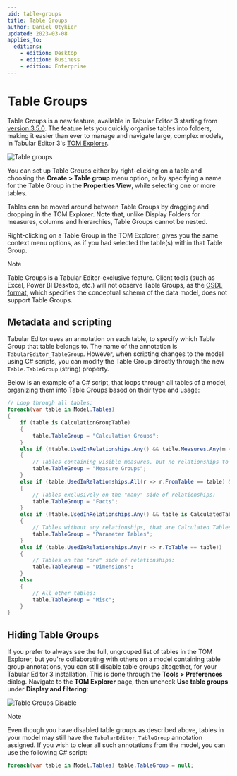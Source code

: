 ```yaml
---
uid: table-groups
title: Table Groups
author: Daniel Otykier
updated: 2023-03-08
applies_to:
  editions:
    - edition: Desktop
    - edition: Business
    - edition: Enterprise
---
```


# Table Groups

Table Groups is a new feature, available in Tabular Editor 3 starting from [version 3.5.0](xref:release-3-5-0). The feature lets you quickly organise tables into folders, making it easier than ever to manage and navigate large, complex models, in Tabular Editor 3's [TOM Explorer](xref:tom-explorer-view).

![Table groups](~/content/assets/images/user-interface/table-groups.png)

You can set up Table Groups either by right-clicking on a table and choosing the **Create > Table group** menu option, or by specifying a name for the Table Group in the **Properties View**, while selecting one or more tables.

Tables can be moved around between Table Groups by dragging and dropping in the TOM Explorer. Note that, unlike Display Folders for measures, columns and hierarchies, Table Groups cannot be nested.

Right-clicking on a Table Group in the TOM Explorer, gives you the same context menu options, as if you had selected the table(s) within that Table Group.

> [!NOTE]
> Table Groups is a Tabular Editor-exclusive feature. Client tools (such as Excel, Power BI Desktop, etc.) will not observe Table Groups, as the [CSDL format](https://learn.microsoft.com/en-us/ef/ef6/modeling/designer/advanced/edmx/csdl-spec), which specifies the conceptual schema of the data model, does not support Table Groups.

## Metadata and scripting

Tabular Editor uses an annotation on each table, to specify which Table Group that table belongs to. The name of the annotation is `TabularEditor_TableGroup`. However, when scripting changes to the model using C# scripts, you can modify the Table Group directly through the new `Table.TableGroup` (string) property.

Below is an example of a C# script, that loops through all tables of a model, organizing them into Table Groups based on their type and usage:

```csharp
// Loop through all tables:
foreach(var table in Model.Tables)
{
    if (table is CalculationGroupTable)
    {
        table.TableGroup = "Calculation Groups";
    }
    else if (!table.UsedInRelationships.Any() && table.Measures.Any(m => m.IsVisible))
    {
        // Tables containing visible measures, but no relationships to other tables
        table.TableGroup = "Measure Groups";
    }
    else if (table.UsedInRelationships.All(r => r.FromTable == table) && table.UsedInRelationships.Any())
    {
        // Tables exclusively on the "many" side of relationships:
        table.TableGroup = "Facts";
    }
    else if (!table.UsedInRelationships.Any() && table is CalculatedTable && !table.Measures.Any())
    {
        // Tables without any relationships, that are Calculated Tables and do not have measures:
        table.TableGroup = "Parameter Tables";
    }
    else if (table.UsedInRelationships.Any(r => r.ToTable == table))
    {
        // Tables on the "one" side of relationships:
        table.TableGroup = "Dimensions";
    }
    else
    {
        // All other tables:
        table.TableGroup = "Misc";
    }
}
```

## Hiding Table Groups

If you prefer to always see the full, ungrouped list of tables in the TOM Explorer, but you're collaborating with others on a model containing table group annotations, you can still disable table groups altogether, for your Tabular Editor 3 installation. This is done through the **Tools > Preferences** dialog. Navigate to the **TOM Explorer** page, then uncheck **Use table groups** under **Display and filtering**:

![Table Groups Disable](~/content/assets/images/table-groups-disable.png)

> [!NOTE]
> Even though you have disabled table groups as described above, tables in your model may still have the `TabularEditor_TableGroup` annotation assigned. If you wish to clear all such annotations from the model, you can use the following C# script:
> ```csharp
> foreach(var table in Model.Tables) table.TableGroup = null;
> ```